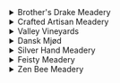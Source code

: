 <details>
  <summary>Brother's Drake Meadery</summary>
  <p>
    
|Mead|Flavors/Tasting Notes|
|:---|:---|
|Battle Axe|"A sweet cranberry melomel infused with vanilla and juniper berries. Unapologetically tart upfront like cranberries with a smooth finish that is sweet and hints at the vanilla and juniper infusion."|
|Blueberry Yum Yum|Blueberry|
|California Gold|"Dry traditional with Mendocino Forest honey aged on American oak"|
|Honey Oak|"Ohio wildflower honey traditional mead aged on French and American Oak. Pronounced honey nose. Flavors of caramel and woodiness are enhance by the oak."|
|Blackjack|"Crafted from locally sourced raw honey and black currant, Blackjack is a 21 on flavor. Our tart and earthy berry brew has full, smooth body from honey. The finish is slightly sweet. Game on."|
|Passion|"A blend of honey and passion fruit."|
|Julien's Pyment|"A genius is born! Our mead master, Julian, has taken bold first steps into grape fermentation with this tasty riff on the pyment style - honey blended with Concord grapes and blueberries. Enjoy!"|
|Gravenstein|"A dry slightly carbonated and sour cyser from Gravenstein varietal apples from Sonoma and wildflower honey from Mendocino."|
|Wild Ohio|"Wild Ohio is mead in its most traditional form. Just local raw wildflower honey, water and yeast are blended and fermented. Sugar removed during fermentation leaves only flavors of honey wine with a semi-dry finish."|
  
  </p>
</details>

<details>
  <summary>Crafted Artisan Meadery</summary>
  <p>

|Mead|Flavors/Tasting Notes|
|:---|:---|
|Dragon Heart|apple cider, cherry and raspberry. Wildflower honey|
|Stranger Bings|"Bing Cherry, Graham Cracker Crust, Vanilla"|

  </p>
</details>


<details>
  <summary>Valley Vineyards</summary>
  <p>

|Mead|Flavors/Tasting Notes|
|:---|:---|
|Honey Mead|Traditional with clover honey|

  </p>
</details>


<details>
  <summary>Dansk Mjød</summary>
  <p>

|Mead|Flavors/Tasting Notes|
|:---|:---|
|Viking Blod|"Nordic honey wine with hibicus and hops added"|

  </p>
</details>


<details>
  <summary>Silver Hand Meadery</summary>
  <p>

|Mead|Flavors/Tasting Notes|
|:---|:---|
|Colonial Williamsburg Mead|barrel-aged, Virginia wildflower honey|

  </p>
</details>

<details>
  <summary>Feisty Meadery</summary>
  <p>

|Mead|Flavors/Tasting Notes|
|:---|:---|
|Mesquite Blossom|"Mesquite trees native to the southwest produce long pods of fragrant yellow blossoms. Bees transform the nectar into mesquite honey which gives this mead a floral aroma with hints of pear and peach."|
    
  </p>
</details>

<details>
  <summary>Zen Bee Meadery</summary>
  <p>
    
|Mead|Flavors/Tasting Notes|
|:---|:---|
|Blu On Black|"Bochet with blueberry, blackberry, and blackcurrant."|
    
  </p>
</details>
 
